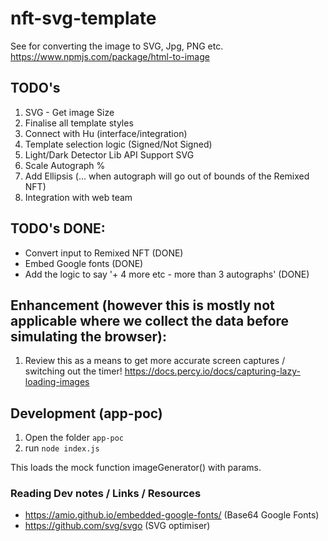 # nft-svg-template

See for converting the image to SVG, Jpg, PNG etc.
https://www.npmjs.com/package/html-to-image

## TODO's

1. SVG - Get image Size
2. Finalise all template styles
3. Connect with Hu (interface/integration)
4. Template selection logic (Signed/Not Signed)
5. Light/Dark Detector Lib API Support SVG
6. Scale Autograph %
7. Add Ellipsis (... when autograph will go out of bounds of the Remixed NFT)
8. Integration with web team

## TODO's DONE:

- Convert input to Remixed NFT (DONE)
- Embed Google fonts (DONE)
- Add the logic to say '+ 4 more etc - more than 3 autographs' (DONE)

## Enhancement (however this is mostly not applicable where we collect the data before simulating the browser):

1. Review this as a means to get more accurate screen captures / switching out the timer! https://docs.percy.io/docs/capturing-lazy-loading-images

## Development (app-poc) 

1. Open the folder `app-poc`
2. run `node index.js`

This loads the mock function imageGenerator() with params.

### Reading Dev notes / Links / Resources

- https://amio.github.io/embedded-google-fonts/ (Base64 Google Fonts)
- https://github.com/svg/svgo (SVG optimiser)